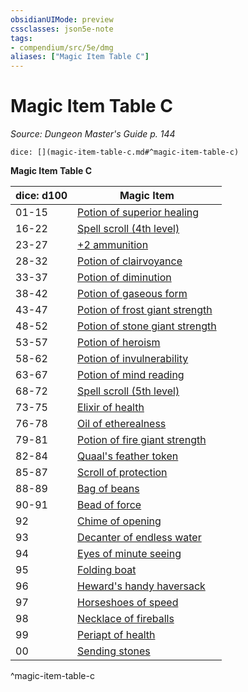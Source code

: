 ```yaml
---
obsidianUIMode: preview
cssclasses: json5e-note
tags:
- compendium/src/5e/dmg
aliases: ["Magic Item Table C"]
---
```

# Magic Item Table C
*Source: Dungeon Master's Guide p. 144* 

`dice: [](magic-item-table-c.md#^magic-item-table-c)`

**Magic Item Table C**

| dice: d100 | Magic Item |
|------------|------------|
| 01-15 | [Potion of superior healing](/2-Mechanics/CLI/items/potion-of-superior-healing.md) |
| 16-22 | [Spell scroll (4th level)](/2-Mechanics/CLI/items/spell-scroll-4th-level.md) |
| 23-27 | [+2 ammunition](/2-Mechanics/CLI/items/2-ammunition.md) |
| 28-32 | [Potion of clairvoyance](/2-Mechanics/CLI/items/potion-of-clairvoyance.md) |
| 33-37 | [Potion of diminution](/2-Mechanics/CLI/items/potion-of-diminution.md) |
| 38-42 | [Potion of gaseous form](/2-Mechanics/CLI/items/potion-of-gaseous-form.md) |
| 43-47 | [Potion of frost giant strength](/2-Mechanics/CLI/items/potion-of-frost-giant-strength.md) |
| 48-52 | [Potion of stone giant strength](/2-Mechanics/CLI/items/potion-of-stone-giant-strength.md) |
| 53-57 | [Potion of heroism](/2-Mechanics/CLI/items/potion-of-heroism.md) |
| 58-62 | [Potion of invulnerability](/2-Mechanics/CLI/items/potion-of-invulnerability.md) |
| 63-67 | [Potion of mind reading](/2-Mechanics/CLI/items/potion-of-mind-reading.md) |
| 68-72 | [Spell scroll (5th level)](/2-Mechanics/CLI/items/spell-scroll-5th-level.md) |
| 73-75 | [Elixir of health](/2-Mechanics/CLI/items/elixir-of-health.md) |
| 76-78 | [Oil of etherealness](/2-Mechanics/CLI/items/oil-of-etherealness.md) |
| 79-81 | [Potion of fire giant strength](/2-Mechanics/CLI/items/potion-of-fire-giant-strength.md) |
| 82-84 | [Quaal's feather token](/2-Mechanics/CLI/items/quaals-feather-token.md) |
| 85-87 | [Scroll of protection](/2-Mechanics/CLI/items/scroll-of-protection.md) |
| 88-89 | [Bag of beans](/2-Mechanics/CLI/items/bag-of-beans.md) |
| 90-91 | [Bead of force](/2-Mechanics/CLI/items/bead-of-force.md) |
| 92 | [Chime of opening](/2-Mechanics/CLI/items/chime-of-opening.md) |
| 93 | [Decanter of endless water](/2-Mechanics/CLI/items/decanter-of-endless-water.md) |
| 94 | [Eyes of minute seeing](/2-Mechanics/CLI/items/eyes-of-minute-seeing.md) |
| 95 | [Folding boat](/2-Mechanics/CLI/items/folding-boat.md) |
| 96 | [Heward's handy haversack](/2-Mechanics/CLI/items/hewards-handy-haversack.md) |
| 97 | [Horseshoes of speed](/2-Mechanics/CLI/items/horseshoes-of-speed.md) |
| 98 | [Necklace of fireballs](/2-Mechanics/CLI/items/necklace-of-fireballs.md) |
| 99 | [Periapt of health](/2-Mechanics/CLI/items/periapt-of-health.md) |
| 00 | [Sending stones](/2-Mechanics/CLI/items/sending-stones.md) |
^magic-item-table-c